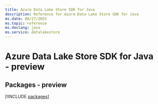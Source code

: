 ```yaml
---
title: Azure Data Lake Store SDK for Java
description: Reference for Azure Data Lake Store SDK for Java
ms.date: 08/27/2025
ms.topic: reference
ms.devlang: java
ms.service: datalakestore
---
```

# Azure Data Lake Store SDK for Java - preview
## Packages - preview
[!INCLUDE [packages](data-lake-store-index.md)]